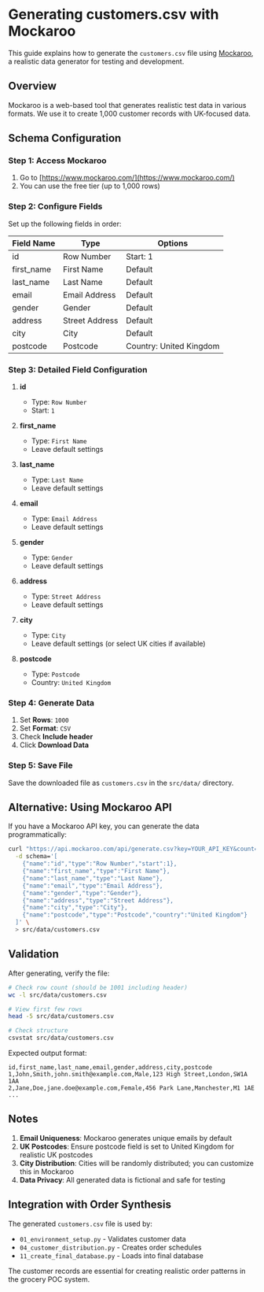 # Generating customers.csv with Mockaroo

This guide explains how to generate the `customers.csv` file using [Mockaroo](https://www.mockaroo.com/), a realistic data generator for testing and development.

## Overview

Mockaroo is a web-based tool that generates realistic test data in various formats. We use it to create 1,000 customer records with UK-focused data.

## Schema Configuration

### Step 1: Access Mockaroo
1. Go to [https://www.mockaroo.com/](https://www.mockaroo.com/)
2. You can use the free tier (up to 1,000 rows)

### Step 2: Configure Fields

Set up the following fields in order:

| Field Name | Type | Options |
|------------|------|---------|
| id | Row Number | Start: 1 |
| first_name | First Name | Default |
| last_name | Last Name | Default |
| email | Email Address | Default |
| gender | Gender | Default |
| address | Street Address | Default |
| city | City | Default |
| postcode | Postcode | Country: United Kingdom |

### Step 3: Detailed Field Configuration

1. **id**
   - Type: `Row Number`
   - Start: `1`

2. **first_name**
   - Type: `First Name`
   - Leave default settings

3. **last_name**
   - Type: `Last Name`
   - Leave default settings

4. **email**
   - Type: `Email Address`
   - Leave default settings

5. **gender**
   - Type: `Gender`
   - Leave default settings

6. **address**
   - Type: `Street Address`
   - Leave default settings

7. **city**
   - Type: `City`
   - Leave default settings (or select UK cities if available)

8. **postcode**
   - Type: `Postcode`
   - Country: `United Kingdom`

### Step 4: Generate Data

1. Set **Rows**: `1000`
2. Set **Format**: `CSV`
3. Check **Include header**
4. Click **Download Data**

### Step 5: Save File

Save the downloaded file as `customers.csv` in the `src/data/` directory.

## Alternative: Using Mockaroo API

If you have a Mockaroo API key, you can generate the data programmatically:

```bash
curl "https://api.mockaroo.com/api/generate.csv?key=YOUR_API_KEY&count=1000" \
  -d schema='[
    {"name":"id","type":"Row Number","start":1},
    {"name":"first_name","type":"First Name"},
    {"name":"last_name","type":"Last Name"},
    {"name":"email","type":"Email Address"},
    {"name":"gender","type":"Gender"},
    {"name":"address","type":"Street Address"},
    {"name":"city","type":"City"},
    {"name":"postcode","type":"Postcode","country":"United Kingdom"}
  ]' \
  > src/data/customers.csv
```

## Validation

After generating, verify the file:

```bash
# Check row count (should be 1001 including header)
wc -l src/data/customers.csv

# View first few rows
head -5 src/data/customers.csv

# Check structure
csvstat src/data/customers.csv
```

Expected output format:
```csv
id,first_name,last_name,email,gender,address,city,postcode
1,John,Smith,john.smith@example.com,Male,123 High Street,London,SW1A 1AA
2,Jane,Doe,jane.doe@example.com,Female,456 Park Lane,Manchester,M1 1AE
...
```

## Notes

1. **Email Uniqueness**: Mockaroo generates unique emails by default
2. **UK Postcodes**: Ensure postcode field is set to United Kingdom for realistic UK postcodes
3. **City Distribution**: Cities will be randomly distributed; you can customize this in Mockaroo
4. **Data Privacy**: All generated data is fictional and safe for testing

## Integration with Order Synthesis

The generated `customers.csv` file is used by:
- `01_environment_setup.py` - Validates customer data
- `04_customer_distribution.py` - Creates order schedules
- `11_create_final_database.py` - Loads into final database

The customer records are essential for creating realistic order patterns in the grocery POC system.